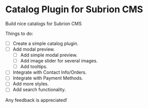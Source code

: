 # Catalog Plugin for Subrion CMS
Build nice catalogs for Subrion CMS

Things to do:

- [ ] Create a simple catalog plugin.
- [ ] Add modal preview.
  - [ ] Add simple modal preview.
  - [ ] Add image slider for several images.
  - [ ] Add tooltips.
- [ ] Integrate with Contact Info/Orders.
- [ ] Integrate with Payment Methods.
- [ ] Add more styles.
- [ ] Add search functionality.

Any feedback is appreciated!
